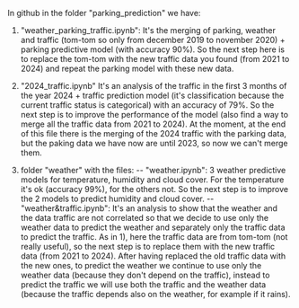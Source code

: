 In github in the folder "parking_prediction" we have:

1) "weather_parking_traffic.ipynb":
   It's the merging of parking, weather and traffic (tom-tom so only from december 2019 to november 2020) + parking predictive model (with accuracy 90%).
   So the next step here is to replace the tom-tom with the new traffic data you found (from 2021 to 2024) and repeat the parking model with these new data.

2) "2024_traffic.ipynb" 
   It's an analysis of the traffic in the first 3 months of the year 2024 + traffic prediction model (it's classification because the current traffic status is categorical) with an accuracy of 79%.
   So the next step is to improve the performance of the model (also find a way to merge all the traffic data from 2021 to 2024).
   At the moment, at the end of this file there is the merging of the 2024 traffic with the parking data, but the paking data we have now are until 2023, so now we can't merge them.

3) folder "weather" with the files:
   -- "weather.ipynb":
      3 weather predictive models for temperature, humidity and cloud cover.
      For the temperature it's ok (accuracy 99%), for the others not.
      So the next step is to improve the 2 models to predict humidity and cloud cover.
   -- "weather&traffic.ipynb":
      It's an analysis to show that the weather and the data traffic are not correlated so that we decide to use only the weather data to predict the weather and separately only the traffic data to predict the traffic.
      As in 1), here the traffic data are from tom-tom (not really useful), so the next step is to replace them with the new traffic data (from 2021 to 2024).
      After having replaced the old traffic data with the new ones, to predict the weather we continue to use only the weather data (because they don't depend on the traffic), instead to predict the traffic we will use both the traffic and the weather data (because the traffic depends also on the weather, for example if it rains).